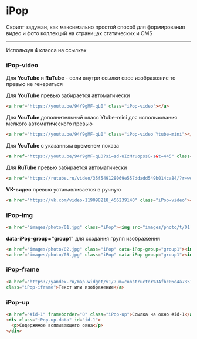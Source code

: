 # iPop 
Скрипт задуман, как максимально простой способ для формирования видео и фото коллекций на страницах статических и CMS

***

Используя 4 класса на ссылках

### iPop-video

Для **YouTube** и **RuTube** - если внутри ссылки свое изображение то превью не генериться

Для **YouTube** превью забирается автоматически
```HTML
<a href="https://youtu.be/94Y9gMF-qL0" class="iPop-video"></a>
```

Для **YouTube** дополнительный класс Ytube-mini для использования мелкого автоматического превью
```HTML
<a href="https://youtu.be/94Y9gMF-qL0" class="iPop-video Ytube-mini"></a>
```

Для **YouTube** с указанным временем показа
```HTML
<a href="https://youtu.be/94Y9gMF-qL0?si=sd-uIzMruopssG-s&t=445" class="iPop-video"></a>
```
Для **RuTube** превью забирается автоматически
 ```HTML
<a href="https://rutube.ru/video/35f549128069e557ddadd549b014ca84/?r=wd" class="iPop-video"></a>
```
**VK-видео** превью устанавливается в ручную
```HTML
<a href="https://vk.com/video-119098218_456239140" class="iPop-video"><img src="https://images.placeholders.dev/?width=1280&height=720" alt="" title=""></a>
```

### iPop-img

```HTML
<a href="images/photo/01.jpg" class="iPop"><img src="images/photo/t/01.jpg" alt="" title="Я не в группе"></a>
```
**data-iPop-group="group1"** для создания групп изображений

```HTML                    
<a href="images/photo/02.jpg" class="iPop" data-iPop-group="group1"><img src="images/photo/t/02.jpg" alt="" title=""></a>
<a href="images/photo/03.jpg" class="iPop" data-iPop-group="group1"><img src="images/photo/t/03.jpg" alt="" title=""></a>
```

### iPop-frame

```HTML 
<a href="https://yandex.ru/map-widget/v1/?um=constructor%3Afbc06e4a7351d44f85aa4e3e5637b42daf0ac6c0ca27e1fdd7f75b79ac241526&amp;source=constructor"
class="iPop-iframe">Текст или изображение</a>
```

### iPop-up

```HTML 
<a href="#id-1" frameborder="0" class="iPop-up">Ссылка на окно #id-1</a>                    
<div class="iPop-up-data" id="id-1">
  <p>Содержимое всплывающего окна</p> 
</div>
```
